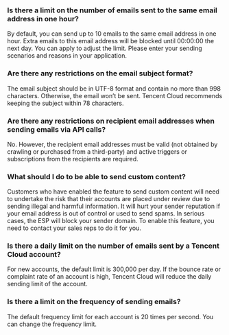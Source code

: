 ### Is there a limit on the number of emails sent to the same email address in one hour?
By default, you can send up to 10 emails to the same email address in one hour. Extra emails to this email address will be blocked until 00:00:00 the next day. You can apply to adjust the limit. Please enter your sending scenarios and reasons in your application.

### Are there any restrictions on the email subject format?
The email subject should be in UTF-8 format and contain no more than 998 characters. Otherwise, the email won’t be sent. Tencent Cloud recommends keeping the subject within 78 characters.

### Are there any restrictions on recipient email addresses when sending emails via API calls?
No. However, the recipient email addresses must be valid (not obtained by crawling or purchased from a third-party) and active triggers or subscriptions from the recipients are required.

### What should I do to be able to send custom content?
Customers who have enabled the feature to send custom content will need to undertake the risk that their accounts are placed under review due to sending illegal and harmful information. It will hurt your sender reputation if your email address is out of control or used to send spams. In serious cases, the ESP will block your sender domain. To enable this feature, you need to contact your sales reps to do it for you.

### Is there a daily limit on the number of emails sent by a Tencent Cloud account?
For new accounts, the default limit is 300,000 per day. If the bounce rate or complaint rate of an account is high, Tencent Cloud will reduce the daily sending limit of the account.

### Is there a limit on the frequency of sending emails?
The default frequency limit for each account is 20 times per second. You can change the frequency limit.

